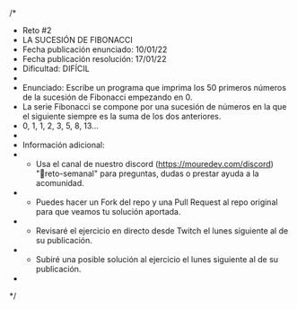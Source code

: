 /*
 * Reto #2
 * LA SUCESIÓN DE FIBONACCI
 * Fecha publicación enunciado: 10/01/22
 * Fecha publicación resolución: 17/01/22
 * Dificultad: DIFÍCIL
 *
 * Enunciado: Escribe un programa que imprima los 50 primeros números de la sucesión de Fibonacci empezando en 0.
 * La serie Fibonacci se compone por una sucesión de números en la que el siguiente siempre es la suma de los dos anteriores.
 * 0, 1, 1, 2, 3, 5, 8, 13...
 *
 * Información adicional:
 * - Usa el canal de nuestro discord (https://mouredev.com/discord) "🔁reto-semanal" para preguntas, dudas o prestar ayuda a la acomunidad.
 * - Puedes hacer un Fork del repo y una Pull Request al repo original para que veamos tu solución aportada.
 * - Revisaré el ejercicio en directo desde Twitch el lunes siguiente al de su publicación.
 * - Subiré una posible solución al ejercicio el lunes siguiente al de su publicación.
 *
 */